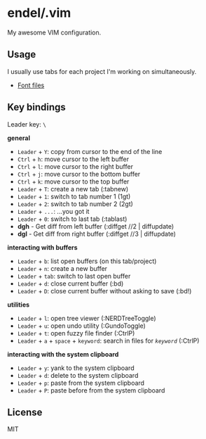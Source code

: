 endel/.vim
===

My awesome VIM configuration.

Usage
---

I usually use tabs for each project I'm working on simultaneously.

- [Font files](https://github.com/powerline/fonts/tree/master/FiraMono)

Key bindings
---

Leader key: `\`

**general**

- `Leader` + `Y`: copy from cursor to the end of the line
- `Ctrl` + `h`: move cursor to the left buffer
- `Ctrl` + `l`: move cursor to the right buffer
- `Ctrl` + `j`: move cursor to the bottom buffer
- `Ctrl` + `k`: move cursor to the top buffer
- `Leader` + `T`: create a new tab (:tabnew)
- `Leader` + `1`: switch to tab number 1 (1gt)
- `Leader` + `2`: switch to tab number 2 (2gt)
- `Leader` + `...`: ...you got it
- `Leader` + `0`: switch to last tab (:tablast)
- **dgh** - Get diff from left buffer (:diffget //2 | diffupdate)
- **dgl** - Get diff from right buffer (:diffget //3 | diffupdate)

**interacting with buffers**

- `Leader` + `b`: list open buffers (on this tab/project)
- `Leader` + `n`: create a new buffer
- `Leader` + `tab`: switch to last open buffer
- `Leader` + `d`: close current buffer (:bd)
- `Leader` + `D`: close current buffer without asking to save (:bd!)

**utilities**

- `Leader` + `l`: open tree viewer (:NERDTreeToggle)
- `Leader` + `u`: open undo utility (:GundoToggle)
- `Leader` + `t`: open fuzzy file finder (:CtrlP)
- `Leader` + `a` + `space` + `keyword`: search in files for _`keyword`_ (:CtrlP)

**interacting with the system clipboard**

- `Leader` + `y`: yank to the system clipboard
- `Leader` + `d`: delete to the system clipboard
- `Leader` + `p`: paste from the system clipboard
- `Leader` + `P`: paste before from the system clipboard

License
---

MIT
